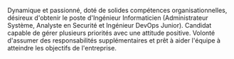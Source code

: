 <p>
Dynamique et passionné, doté de solides compétences organisationnelles, désireux d'obtenir le poste d'Ingénieur Informaticien (Administrateur Système, Analyste en Securité et Ingénieur DevOps Junior). 
Candidat capable de gérer plusieurs priorités avec une attitude positive.
Volonté d'assumer des responsabilités supplémentaires et prêt à aider l'équipe à atteindre les objectifs de l'entreprise.
</p>
<!--
Here are some ideas to get you started:

- 🔭 I’m currently working on ...
- 🌱 I’m currently learning ...
- 👯 I’m looking to collaborate on ...
- 🤔 I’m looking for help with ...
- 💬 Ask me about ...
- 📫 How to reach me: ...
- 😄 Pronouns: ...
- ⚡ Fun fact: ...
-->
